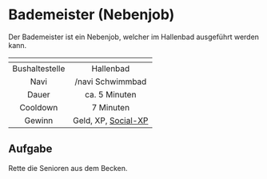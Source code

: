 # Bademeister (Nebenjob)
Der Bademeister ist ein Nebenjob, welcher im Hallenbad ausgeführt werden kann.

| <!-- --> | <!-- --> |
| :-: | :-: |
| Bushaltestelle | Hallenbad |
| Navi | /navi Schwimmbad |
| Dauer | ca. 5 Minuten|
| Cooldown | 7 Minuten |
| Gewinn | Geld, XP, [Social-XP](social.md) |

## Aufgabe
Rette die Senioren aus dem Becken.
